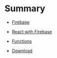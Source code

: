 # Summary

* [Firebase](Firebase.md)

* [React with Firebase](React.md)

* [Functions](Functions.md)

* [Download](Download.md)

